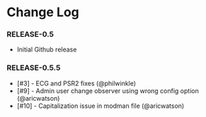 # Change Log

### RELEASE-0.5

  * Initial Github release

### RELEASE-0.5.5

  * [#3] - ECG and PSR2 fixes (@philwinkle)
  * [#9] - Admin user change observer using wrong config option (@aricwatson)
  * [#10] - Capitalization issue in modman file (@aricwatson)
